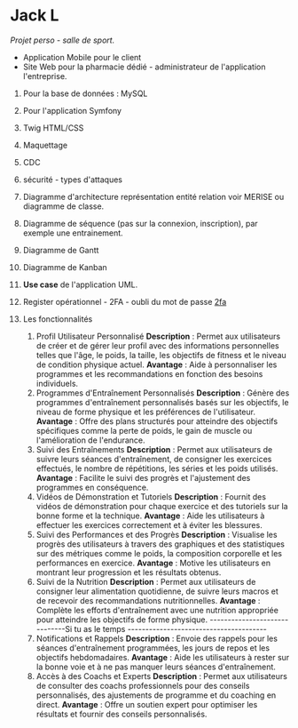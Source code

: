 # Jack L

*Projet perso - salle de sport.*

- Application Mobile pour le client 
- Site Web pour la pharmacie dédié - administrateur de l'application l'entreprise.

1. Pour la base de données : MySQL 
2. Pour l'application Symfony 
3. Twig HTML/CSS
4. Maquettage 
5. CDC
6. sécurité - types d'attaques 
7. Diagramme d'architecture représentation entité relation voir MERISE ou diagramme de classe. 
8.  Diagramme de séquence (pas sur la connexion, inscription), par exemple une entrainement.
9.  Diagramme de Gantt
10. Diagramme de Kanban
11. **Use case** de l'application UML.
12. Register opérationnel - 2FA - oubli du mot de passe [2fa](../2fa.md2fa.md)

13. Les fonctionnalités 
    1.  Profil Utilisateur Personnalisé
        **Description** : Permet aux utilisateurs de créer et de gérer leur profil avec des informations personnelles telles que l'âge, le poids, la taille, les objectifs de fitness et le niveau de condition physique actuel.
        **Avantage** : Aide à personnaliser les programmes et les recommandations en fonction des besoins individuels.
    2.  Programmes d'Entraînement Personnalisés
        **Description** : Génère des programmes d'entraînement personnalisés basés sur les objectifs, le niveau de forme physique et les préférences de l'utilisateur.
        **Avantage** : Offre des plans structurés pour atteindre des objectifs spécifiques comme la perte de poids, le gain de muscle ou l'amélioration de l'endurance.
    3.  Suivi des Entraînements
        **Description** : Permet aux utilisateurs de suivre leurs séances d'entraînement, de consigner les exercices effectués, le nombre de répétitions, les séries et les poids utilisés.
        **Avantage** : Facilite le suivi des progrès et l'ajustement des programmes en conséquence.
    4.  Vidéos de Démonstration et Tutoriels
        **Description** : Fournit des vidéos de démonstration pour chaque exercice et des tutoriels sur la bonne forme et la technique.
        **Avantage** : Aide les utilisateurs à effectuer les exercices correctement et à éviter les blessures.
    5. Suivi des Performances et des Progrès
        **Description** : Visualise les progrès des utilisateurs à travers des graphiques et des statistiques sur des métriques comme le poids, la composition corporelle et les performances en exercice.
        **Avantage** : Motive les utilisateurs en montrant leur progression et les résultats obtenus.
    6. Suivi de la Nutrition
        **Description** : Permet aux utilisateurs de consigner leur alimentation quotidienne, de suivre leurs macros et de recevoir des recommandations nutritionnelles.
        **Avantage** : Complète les efforts d'entraînement avec une nutrition appropriée pour atteindre les objectifs de forme physique.
------------------------------Si tu as le temps ---------------------------------------
    1. Notifications et Rappels
        **Description** : Envoie des rappels pour les séances d'entraînement programmées, les jours de repos et les objectifs hebdomadaires.
        **Avantage** : Aide les utilisateurs à rester sur la bonne voie et à ne pas manquer leurs séances d'entraînement.
    2.  Accès à des Coachs et Experts
        **Description** : Permet aux utilisateurs de consulter des coachs professionnels pour des conseils personnalisés, des ajustements de programme et du coaching en direct.
        **Avantage** : Offre un soutien expert pour optimiser les résultats et fournir des conseils personnalisés.